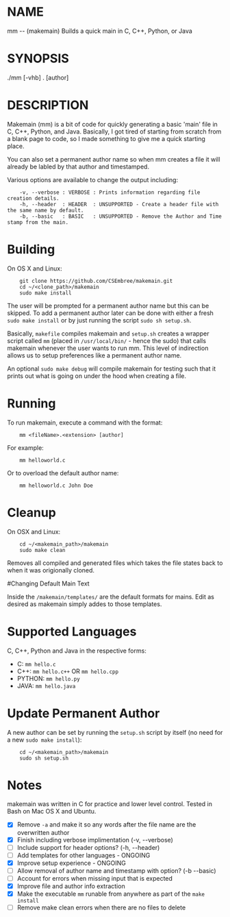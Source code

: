 
# NAME
mm -- (makemain) Builds a quick main in C, C++, Python, or Java


# SYNOPSIS
./mm [-vhb] <fileName>.<extention> [author]




# DESCRIPTION
Makemain (mm) is a bit of code for quickly generating a basic 'main' file in C, C++, Python, and Java. Basically, I got tired of starting from scratch from a blank page to code, so I made something to give me a quick starting place.

You can also set a permanent author name so when mm creates a file it will already be labled by that author and timestamped.

Various options are available to change the output including:

```
	-v, --verbose : VERBOSE : Prints information regarding file creation details.
	-h, --header  : HEADER  : UNSUPPORTED - Create a header file with the same name by default.
	-b, --basic   : BASIC   : UNSUPPORTED - Remove the Author and Time stamp from the main.
```


# Building

On OS X and Linux:

```
	git clone https://github.com/CSEmbree/makemain.git
	cd ~/<clone_path>/makemain
	sudo make install
```

The user will be prompted for a permanent author name but this can be skipped. To add a permanent author later can be done with either a fresh `sudo make install` or by just running the script `sudo sh setup.sh`. 


Basically, `makefile` compiles makemain and `setup.sh` creates a wrapper script called `mm` (placed in `/usr/local/bin/` - hence the sudo) that calls makemain whenever the user wants to run mm. This level of indirection allows us to setup preferences like a permanent author name.


An optional `sudo make debug` will compile makemain for testing such that it prints out what is going on under the hood when creating a file.



# Running

To run makemain, execute a command with the format:
```
	mm <fileName>.<extension> [author]
```

For example:
```
	mm helloworld.c
```

Or to overload the default author name:
```
	mm helloworld.c John Doe
```


# Cleanup

On OSX and Linux:
```
    cd ~/<makemain_path>/makemain
	sudo make clean
```
Removes all compiled and generated files which takes the file states back to when it was origionally cloned.



#Changing Default Main Text

Inside the `/makemain/templates/` are the default formats for mains. Edit as desired as makemain simply addes to those templates.


# Supported Languages

C, C++, Python and Java in the respective forms:

- C: `mm hello.c`
- C++: `mm hello.c++` OR `mm hello.cpp`
- PYTHON: `mm hello.py`
- JAVA: `mm hello.java`


# Update Permanent Author

A new author can be set by running the `setup.sh` script by itself (no need for a new `sudo make install`):
```
    cd ~/<makemain_path>/makemain
	sudo sh setup.sh
```


# Notes

makemain was written in C for practice and lower level control. Tested in Bash on Mac OS X and Ubuntu.

- [X] Remove `-a` and make it so any words after the file name are the overwritten author
- [X] Finish including verbose implimentation (-v, --verbose)
- [ ] Include support for header options? (-h, --header)
- [ ] Add templates for other languages - ONGOING
- [X] Improve setup experience - ONGOING
- [ ] Allow removal of author name and timestamp with option? (-b --basic)
- [ ] Account for errors when missing input that is expected
- [X] Improve file and author info extraction
- [X] Make the executable `mm` runable from anywhere as part of the `make install`
- [ ] Remove make clean errors when there are no files to delete
